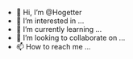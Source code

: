 - 👋 Hi, I’m @Hogetter
- 👀 I’m interested in ...
- 🌱 I’m currently learning ...
- 💞️ I’m looking to collaborate on ...
- 📫 How to reach me ...

<!---
Hogetter/Hogetter is a ✨ special ✨ repository because its `README.md` (this file) appears on your GitHub profile.
You can click the Preview link to take a look at your changes.
--->
